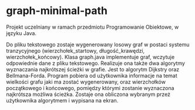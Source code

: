 # graph-minimal-path

Projekt uczelniany w ramach przedmiotu Programowanie Obiektowe, w języku Java.

Do pliku tekstowego zostaje wygenerowany losowy graf w postaci systemu tranzycyjnego (wierzchołek_startowy, długość_krawędzi, wierzchołek_końcowy).
Klasa graph.java implementuje graf, wczytuje odpowiednie dane z pliku tekstowego. Realizuje ona także dwa algorytmy wyznaczania najkrótszej ścieżki w grafie. Jest to algorytm Dijkstry oraz Bellmana-Forda.
Program pobiera od użytkownika informacje na temat wielkości grafu jaki ma zostać wygenerowany, oraz wierzchołków początkowego i końcowego, pomiędzy którymi zostanie wyznaczona najkrótsza możliwa ścieżka. Zostaje ona obliczona wybranym przeż użytkownika algorytmem i wypisana na ekran.
